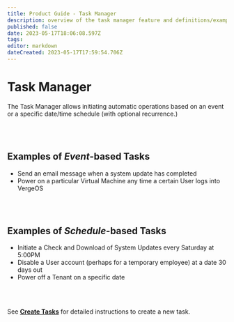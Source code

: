 ```yaml
---
title: Product Guide - Task Manager
description: overview of the task manager feature and definitions/examples of event-based and scheduled tasks
published: false
date: 2023-05-17T18:06:08.597Z
tags: 
editor: markdown
dateCreated: 2023-05-17T17:59:54.706Z
---
```


# Task Manager

The Task Manager allows initiating automatic operations based on an event or a specific date/time schedule (with optional recurrence.)


<br>
<br>

## Examples of *Event*\-based Tasks

-   Send an email message when a system update has completed
-   Power on a particular Virtual Machine any time a certain User logs into VergeOS


<br>
<br>

## Examples of *Schedule*\-based Tasks

-   Initiate a Check and Download of System Updates every Saturday at 5:00PM
-   Disable a User account (perhaps for a temporary employee) at a date 30 days out
-   Power off a Tenant on a specific date

<br>
<br>

See [**Create Tasks**](/docs/product-guide/createtasks) for detailed instructions to create a new task.